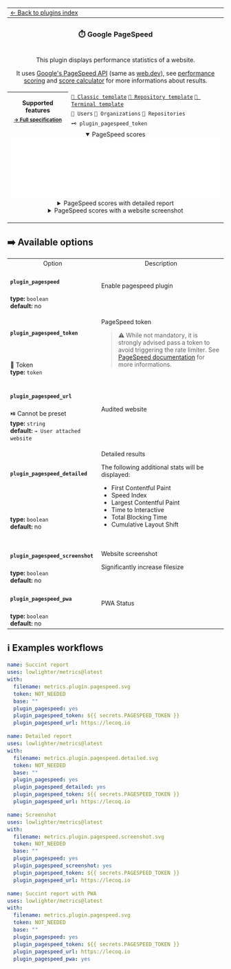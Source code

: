 <!--header-->
<table>
  <tr><td colspan="2"><a href="/README.md#-plugins">← Back to plugins index</a></td></tr>
  <tr><th colspan="2"><h3>⏱️ Google PageSpeed</h3></th></tr>
  <tr><td colspan="2" align="center"><p>This plugin displays performance statistics of a website.</p>
<p>It uses <a href="https://developers.google.com/speed/docs/insights/v5/get-started">Google&#39;s PageSpeed API</a> (same as <a href="https://web.dev">web.dev</a>), see <a href="https://web.dev/performance-scoring/">performance scoring</a> and <a href="https://googlechrome.github.io/lighthouse/scorecalc/">score calculator</a> for more informations about results.</p>
</td></tr>
  <tr>
    <th rowspan="3">Supported features<br><sub><a href="metadata.yml">→ Full specification</a></sub></th>
    <td><a href="/source/templates/classic/README.md"><code>📗 Classic template</code></a> <a href="/source/templates/repository/README.md"><code>📘 Repository template</code></a> <a href="/source/templates/terminal/README.md"><code>📙 Terminal template</code></a></td>
  </tr>
  <tr>
    <td><code>👤 Users</code> <code>👥 Organizations</code> <code>📓 Repositories</code></td>
  </tr>
  <tr>
    <td><code>🗝️ plugin_pagespeed_token</code></td>
  </tr>
  <tr>
    <td colspan="2" align="center">
      <details open><summary>PageSpeed scores</summary><img src="https://github.com/lowlighter/metrics/blob/examples/metrics.plugin.pagespeed.svg" alt=""></img></details>
      <details><summary>PageSpeed scores with detailed report</summary><img src="https://github.com/lowlighter/metrics/blob/examples/metrics.plugin.pagespeed.detailed.svg" alt=""></img></details>
      <details><summary>PageSpeed scores with a website screenshot</summary><img src="https://github.com/lowlighter/metrics/blob/examples/metrics.plugin.pagespeed.screenshot.svg" alt=""></img></details>
      <img width="900" height="1" alt="">
    </td>
  </tr>
</table>
<!--/header-->

## ➡️ Available options

<!--options-->
<table>
  <tr>
    <td align="center" nowrap="nowrap">Option</i></td><td align="center" nowrap="nowrap">Description</td>
  </tr>
  <tr>
    <td nowrap="nowrap"><h4><code>plugin_pagespeed</code></h4></td>
    <td rowspan="2"><p>Enable pagespeed plugin</p>
<img width="900" height="1" alt=""></td>
  </tr>
  <tr>
    <td nowrap="nowrap"><b>type:</b> <code>boolean</code>
<br>
<b>default:</b> no<br></td>
  </tr>
  <tr>
    <td nowrap="nowrap"><h4><code>plugin_pagespeed_token</code></h4></td>
    <td rowspan="2"><p>PageSpeed token</p>
<blockquote>
<p>⚠️ While not mandatory, it is strongly advised pass a token to avoid triggering the rate limiter. See <a href="https://developers.google.com/speed/docs/insights/v5/get-started">PageSpeed documentation</a> for more informations.</p>
</blockquote>
<img width="900" height="1" alt=""></td>
  </tr>
  <tr>
    <td nowrap="nowrap">🔐 Token<br>
<b>type:</b> <code>token</code>
<br></td>
  </tr>
  <tr>
    <td nowrap="nowrap"><h4><code>plugin_pagespeed_url</code></h4></td>
    <td rowspan="2"><p>Audited website</p>
<img width="900" height="1" alt=""></td>
  </tr>
  <tr>
    <td nowrap="nowrap">⏯️ Cannot be preset<br>
<b>type:</b> <code>string</code>
<br>
<b>default:</b> <code>→ User attached website</code><br></td>
  </tr>
  <tr>
    <td nowrap="nowrap"><h4><code>plugin_pagespeed_detailed</code></h4></td>
    <td rowspan="2"><p>Detailed results</p>
<p>The following additional stats will be displayed:</p>
<ul>
<li>First Contentful Paint</li>
<li>Speed Index</li>
<li>Largest Contentful Paint</li>
<li>Time to Interactive</li>
<li>Total Blocking Time</li>
<li>Cumulative Layout Shift</li>
</ul>
<img width="900" height="1" alt=""></td>
  </tr>
  <tr>
    <td nowrap="nowrap"><b>type:</b> <code>boolean</code>
<br>
<b>default:</b> no<br></td>
  </tr>
  <tr>
    <td nowrap="nowrap"><h4><code>plugin_pagespeed_screenshot</code></h4></td>
    <td rowspan="2"><p>Website screenshot</p>
<p>Significantly increase filesize</p>
<img width="900" height="1" alt=""></td>
  </tr>
  <tr>
    <td nowrap="nowrap"><b>type:</b> <code>boolean</code>
<br>
<b>default:</b> no<br></td>
  </tr>
  <tr>
    <td nowrap="nowrap"><h4><code>plugin_pagespeed_pwa</code></h4></td>
    <td rowspan="2"><p>PWA Status</p>
<img width="900" height="1" alt=""></td>
  </tr>
  <tr>
    <td nowrap="nowrap"><b>type:</b> <code>boolean</code>
<br>
<b>default:</b> no<br></td>
  </tr>
</table>
<!--/options-->

## ℹ️ Examples workflows

<!--examples-->
```yaml
name: Succint report
uses: lowlighter/metrics@latest
with:
  filename: metrics.plugin.pagespeed.svg
  token: NOT_NEEDED
  base: ""
  plugin_pagespeed: yes
  plugin_pagespeed_token: ${{ secrets.PAGESPEED_TOKEN }}
  plugin_pagespeed_url: https://lecoq.io

```
```yaml
name: Detailed report
uses: lowlighter/metrics@latest
with:
  filename: metrics.plugin.pagespeed.detailed.svg
  token: NOT_NEEDED
  base: ""
  plugin_pagespeed: yes
  plugin_pagespeed_detailed: yes
  plugin_pagespeed_token: ${{ secrets.PAGESPEED_TOKEN }}
  plugin_pagespeed_url: https://lecoq.io

```
```yaml
name: Screenshot
uses: lowlighter/metrics@latest
with:
  filename: metrics.plugin.pagespeed.screenshot.svg
  token: NOT_NEEDED
  base: ""
  plugin_pagespeed: yes
  plugin_pagespeed_screenshot: yes
  plugin_pagespeed_token: ${{ secrets.PAGESPEED_TOKEN }}
  plugin_pagespeed_url: https://lecoq.io

```
```yaml
name: Succint report with PWA
uses: lowlighter/metrics@latest
with:
  filename: metrics.plugin.pagespeed.svg
  token: NOT_NEEDED
  base: ""
  plugin_pagespeed: yes
  plugin_pagespeed_token: ${{ secrets.PAGESPEED_TOKEN }}
  plugin_pagespeed_url: https://lecoq.io
  plugin_pagespeed_pwa: yes

```
<!--/examples-->

